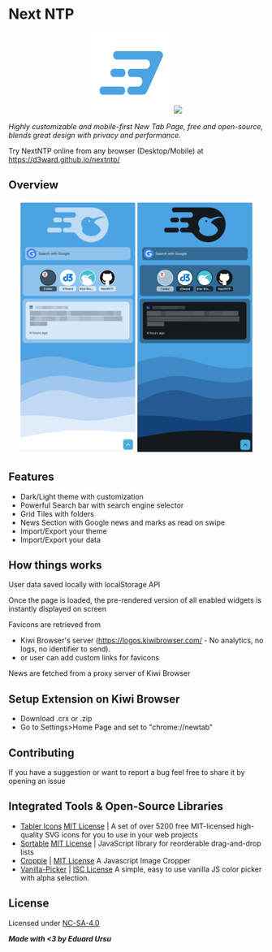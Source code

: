 # Next NTP

<p align="center">
 <img src="src/assets/nextntp_logo.svg" height="160">
 <img src="https://img.shields.io/badge/v2.0.1-4ca3e2">
</p>

_Highly customizable and mobile-first New Tab Page, free and open-source, blends great design with privacy and performance._

Try NextNTP online from any browser (Desktop/Mobile) at https://d3ward.github.io/nextntp/

## Overview

<p align="center">
<img src="src/themes/nextntp-p.png" height="500px">
</p>

## Features

-   Dark/Light theme with customization
-   Powerful Search bar with search engine selector
-   Grid Tiles with folders
-   News Section with Google news and marks as read on swipe
-   Import/Export your theme
-   Import/Export your data

## How things works

User data saved locally with localStorage API

Once the page is loaded, the pre-rendered version of all enabled widgets is instantly displayed on screen

Favicons are retrieved from

-   Kiwi Browser's server (https://logos.kiwibrowser.com/ - No analytics, no logs, no identifier to send).
-   or user can add custom links for favicons

News are fetched from a proxy server of Kiwi Browser

## Setup Extension on Kiwi Browser

-   Download .crx or .zip
-   Go to Settings>Home Page and set to "chrome://newtab"

## Contributing

If you have a suggestion or want to report a bug feel free to share it by opening an issue

## Integrated Tools & Open-Source Libraries

- [Tabler Icons](https://tabler.io/icons) [MIT License](https://raw.githubusercontent.com/tabler/tabler-icons/main/LICENSE) | A set of over 5200 free MIT-licensed high-quality SVG icons for you to use in your web projects
-   [Sortable](https://sortablejs.github.io/Sortable/) [MIT License](https://github.com/SortableJS/Sortable/blob/master/LICENSE) | JavaScript library for reorderable drag-and-drop lists
- [Croppie](http://foliotek.github.io/Croppie/) | [MIT License](https://github.com/Foliotek/Croppie/blob/master/LICENSE) A Javascript Image Cropper
- [Vanilla-Picker](https://vanilla-picker.js.org) | [ISC License](https://github.com/Sphinxxxx/vanilla-picker/blob/master/LICENSE.md) A simple, easy to use vanilla JS color picker with alpha selection.

## License

Licensed under [NC-SA-4.0](https://creativecommons.org/licenses/by-nc-sa/4.0/)

_**Made with <3 by Eduard Ursu**_
